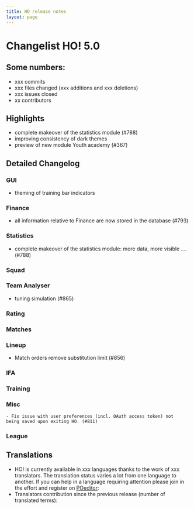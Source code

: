 ```yaml
---
title: HO release notes
layout: page
---
```



# Changelist HO! 5.0

## Some numbers:
  - xxx commits
  - xxx files changed (xxx additions and xxx deletions)
  - xxx issues closed
  - xx contributors


## Highlights
  - complete makeover of the statistics module (#788)
  - improving consistency of dark themes
- preview of new module Youth academy (#367)


## Detailed Changelog

### GUI
  - theming of training bar indicators

### Finance
  - all information relative to Finance are now stored in the database (#793)


### Statistics
  - complete makeover of the statistics module: more data, more visible .... (#788)

### Squad


### Team Analyser
* tuning simulation (#865)
 

### Rating



### Matches


### Lineup
* Match orders remove substitution limit (#856)



### IFA


### Training



### Misc

    - Fix issue with user preferences (incl. OAuth access token) not
    being saved upon exiting HO. (#811)


### League



## Translations
  - HO! is currently available in xxx languages thanks to the work of xxx translators. The translation status varies a lot from one language to another. If you can help in a language requiring attention please join in the effort and register on [POeditor](https://poeditor.com/join/project/jCaWGL1JCl):
  - Translators contribution since the previous release (number of translated terms):

